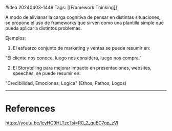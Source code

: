 #idea
20240403-1449
Tags:  [[Framework Thinking]]

A modo de alivianar la carga cognitiva de pensar en distintas situaciones, se propone el uso de frameworks que sirven como una plantilla simple que pueda aplicar a distintos problemas. 

Ejemplos:

1. El esfuerzo conjunto de marketing y ventas se puede resumir en:

"El cliente nos conoce, luego nos considera, luego nos compra."

2. El Storytelling para mejorar impacto en presentaciones, websites, speeches, se puede resumir en:

"Credibilidad, Emociones, Logica" (Ethos, Pathos, Logos)

---
# References

https://youtu.be/lcyHC9HLTzc?si=R0_2_quEC7qp_zVI

